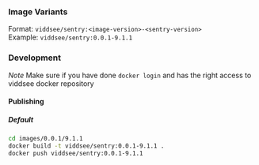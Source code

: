 ### Image Variants

Format: `viddsee/sentry:<image-version>-<sentry-version>`<br>
Example: `viddsee/sentry:0.0.1-9.1.1`

### Development

*Note* Make sure if you have done `docker login` and has the right access to viddsee docker repository

#### Publishing

##### Default
```sh
cd images/0.0.1/9.1.1
docker build -t viddsee/sentry:0.0.1-9.1.1 .
docker push viddsee/sentry:0.0.1-9.1.1
```
